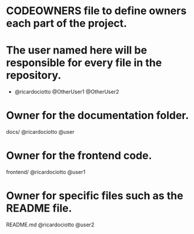 # CODEOWNERS file to define owners each part of the project.

# The user named here will be responsible for every file in the repository.
* @ricardociotto @OtherUser1 @OtherUser2

# Owner for the documentation folder.
docs/ @ricardociotto @user

# Owner for the frontend code.
frontend/ @ricardociotto @user1

# Owner for specific files such as the README file.
README.md @ricardociotto @user2
